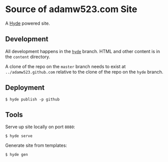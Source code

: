 # Source of adamw523.com Site

A [Hyde](http://hyde.github.com/) powered site.

## Development

All development happens in the 
[`hyde`](https://github.com/adamw523/adamw523.github.com/tree/hyde)
branch. HTML and other content is in the `content` directory.

A clone of the repo on the `master` branch needs to exist at 
`../adamw523.github.com` relative to the clone of the repo
on the `hyde` branch.

## Deployment

```
$ hyde publish -p github
```

## Tools

Serve up site locally on port `8080`:

```
$ hyde serve
```

Generate site from templates:

```
$ hyde gen
```
